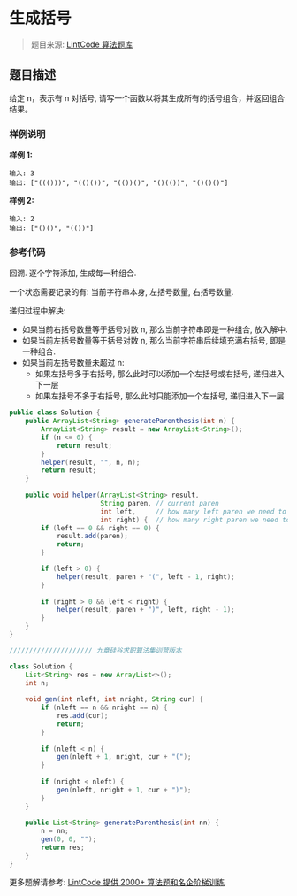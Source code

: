 # 生成括号
 > 题目来源: [LintCode 算法题库](https://www.lintcode.com/problem/generate-parentheses/?utm_source=sc-github-wzz)
 ## 题目描述
 给定 n，表示有 n 对括号, 请写一个函数以将其生成所有的括号组合，并返回组合结果。
 ### 样例说明
 **样例 1:**

```
输入: 3
输出: ["((()))", "(()())", "(())()", "()(())", "()()()"] 
```

**样例 2:**

```
输入: 2
输出: ["()()", "(())"]
```
 ### 参考代码
 回溯. 逐个字符添加, 生成每一种组合. 

一个状态需要记录的有: 当前字符串本身, 左括号数量, 右括号数量.

递归过程中解决:

- 如果当前右括号数量等于括号对数 n, 那么当前字符串即是一种组合, 放入解中.
- 如果当前左括号数量等于括号对数 n, 那么当前字符串后续填充满右括号, 即是一种组合.
- 如果当前左括号数量未超过 n:
  - 如果左括号多于右括号, 那么此时可以添加一个左括号或右括号, 递归进入下一层
  - 如果左括号不多于右括号, 那么此时只能添加一个左括号, 递归进入下一层
```java
public class Solution {
    public ArrayList<String> generateParenthesis(int n) {
        ArrayList<String> result = new ArrayList<String>();
        if (n <= 0) {
            return result;
        }
        helper(result, "", n, n);
        return result;
    }
    
	public void helper(ArrayList<String> result,
	                   String paren, // current paren
	                   int left,     // how many left paren we need to add
	                   int right) {  // how many right paren we need to add
		if (left == 0 && right == 0) {
			result.add(paren);
			return;
		}

        if (left > 0) {
		    helper(result, paren + "(", left - 1, right);
        }
        
        if (right > 0 && left < right) {
		    helper(result, paren + ")", left, right - 1);
        }
	}
}

///////////////////// 九章硅谷求职算法集训营版本

class Solution {
    List<String> res = new ArrayList<>();
    int n;
    
    void gen(int nleft, int nright, String cur) {
        if (nleft == n && nright == n) {
            res.add(cur);
            return;
        }
        
        if (nleft < n) {
            gen(nleft + 1, nright, cur + "(");
        }
        
        if (nright < nleft) {
            gen(nleft, nright + 1, cur + ")");
        }
    }
    
    public List<String> generateParenthesis(int nn) {
        n = nn;
        gen(0, 0, "");
        return res;
    }
}
```
 更多题解请参考: [LintCode 提供 2000+ 算法题和名企阶梯训练](https://www.lintcode.com/problem/?utm_source=sc-github-wzz)
